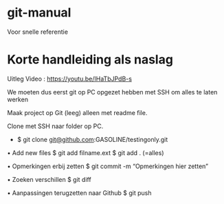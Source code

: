# git-manual
Voor snelle referentie

# Korte handleiding als naslag
Uitleg Video : https://youtu.be/IHaTbJPdB-s

We moeten dus eerst git op PC opgezet hebben met SSH om alles te laten werken
    
Maak project op Git (leeg) alleen met readme file.

Clone met SSH naar folder op PC.
* $ git clone git@github.com:GASOLINE/testingonly.git
    
• Add new files
    $ git add filname.ext
    $ git add . (=alles)

• Opmerkingen erbij zetten
    $ git commit -m “Opmerkingen hier zetten”
    
• Zoeken verschillen
    $ git diff
    
• Aanpassingen terugzetten naar Github
    $ git push 